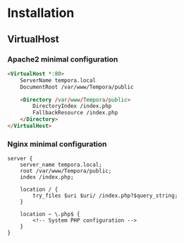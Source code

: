 # Installation

## VirtualHost

### Apache2 minimal configuration

```html
<VirtualHost *:80>
    ServerName tempora.local
    DocumentRoot /var/www/Tempora/public

    <Directory /var/www/Tempora/public>
        DirectoryIndex /index.php
        FallbackResource /index.php
    </Directory>
</VirtualHost>
```

### Nginx minimal configuration

```nginx
server {
    server_name tempora.local;
    root /var/www/Tempora/public;
    index /index.php;

    location / {
        try_files $uri $uri/ /index.php?$query_string;
    }

    location ~ \.php$ {
        <!-- System PHP configuration -->
    }
}
```
